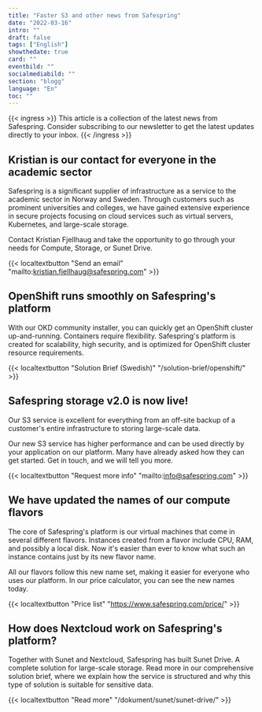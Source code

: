 ```yaml
---
title: "Faster S3 and other news from Safespring"
date: "2022-03-16"
intro: ""
draft: false
tags: ["English"]
showthedate: true
card: ""
eventbild: ""
socialmediabild: ""
section: "blogg"
language: "En"
toc: ""
---
```

{{< ingress >}}
This article is a collection of the latest news from Safespring. Consider subscribing to our newsletter to get the latest updates directly to your inbox.
{{< /ingress >}}



## Kristian is our contact for everyone in the academic sector

Safespring is a significant supplier of infrastructure as a service to the academic sector in Norway and Sweden. Through customers such as prominent universities and colleges, we have gained extensive experience in secure projects focusing on cloud services such as virtual servers, Kubernetes, and large-scale storage.

Contact Kristian Fjellhaug and take the opportunity to go through your needs for Compute, Storage, or Sunet Drive.

{{< localtextbutton "Send an email" "mailto:kristian.fjellhaug@safespring.com" >}}

##  OpenShift runs smoothly on Safespring's platform
With our OKD community installer, you can quickly get an OpenShift cluster up-and-running. Containers require flexibility. Safespring's platform is created for scalability, high security, and is optimized for OpenShift cluster resource requirements.

{{< localtextbutton "Solution Brief (Swedish)" "/solution-brief/openshift/" >}}

## Safespring storage v2.0 is now live!
Our S3 service is excellent for everything from an off-site backup of a customer's entire infrastructure to storing large-scale data.

Our new S3 service has higher performance and can be used directly by your application on our platform. Many have already asked how they can get started. Get in touch, and we will tell you more.

{{< localtextbutton "Request more info" "mailto:info@safespring.com" >}}

## We have updated the names of our compute flavors
The core of Safespring's platform is our virtual machines that come in several different flavors. Instances created from a flavor include CPU, RAM, and possibly a local disk. Now it's easier than ever to know what such an instance contains just by its new flavor name.

All our flavors follow this new name set, making it easier for everyone who uses our platform. In our price calculator, you can see the new names today.

{{< localtextbutton "Price list" "https://www.safespring.com/price/" >}}

## How does Nextcloud work on Safespring's platform?
Together with Sunet and Nextcloud, Safespring has built Sunet Drive. A complete solution for large-scale storage. Read more in our comprehensive solution brief, where we explain how the service is structured and why this type of solution is suitable for sensitive data.

{{< localtextbutton "Read more" "/dokument/sunet/sunet-drive/" >}}
